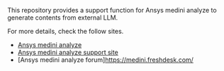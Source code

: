 This repository provides a support function for Ansys medini analyze to generate contents from external LLM.

For more details, check the follow sites.
- [Ansys medini analyze](https://www.ansys.com/products/safety-analysis/ansys-medini-analyze)
- [Ansys medini analyze support site](https://medini.ansys.com/)
- [Ansys medini analyze forum]https://medini.freshdesk.com/